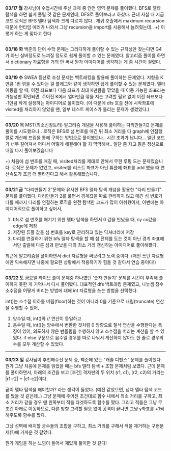 **03/17 월**
강사님이 수업시간에 주신 과제 중 안전 영역 문제를 풀이했다.
BFS로 델타 탐색을 하면 쉽게 풀릴 것 같은 문제인데, DFS로 풀어보라고 하셨다.
근데 사실 내 지금 코드 로직은 BFS 델타 탐색과 크게 다르지 않다..
재귀 호출에서 maximum recursion 때문에 런타임 에러가 나와서 그냥 recursion을 import를 사용해서 늘려줬는데..
+) 이렇게 하는 게 맞다고 한다

***

**03/18 화**
백준의 단어 수학 문제는 그리디하게 풀이할 수 있는 규칙성만 찾는다면 G4가 아닌 실버정도로 느껴질 정도로 쉽게 풀이할 수 있는 문제였다. 알고리즘 풀이를 하면서 dictionary 자료형을 거의 안 써서 뭔가 아이디어를 생각하는 게 좀 시간이 걸렸다.

***

**03/19 수**
SWEA 등산로 조성 문제는 백트래킹을 활용해 풀이하는 문제였다. 지형을 K만큼 1번 깎을 수 있다는 걸 플래그와 같이 생각하면 쉽게 풀이할 수 있는 문제였다. 델타 이동을 할 때, 이전 좌표보다 다음 좌표가 최대 K만큼을 깎았을 때 이동 가능한 좌표라는 가능성만 확인되면, 주어진 K에서 얼마만큼 깎을 지는 고려할 필요 없이 이전 좌표보다 -1만큼 작게 설정하는 아이디어로 풀이했다. (이 때문에 dfs 호출 전에 시작좌표에 visited를 처리하지 않았을 땐, 일부 테스트 케이스가 틀리는 문제가 생겼었다.)

***

**03/20 목**
MST(최소신장트리) 알고리즘 개념을 사용해 풀이하는 다리만들기2 문제를 풀이를 시도했으나.. 로직은 BFS로 섬 번호를 매긴 뒤 최소 거리를 다 graph에 인접행렬로 계산해 프림을 통해 구하는 방법으로 풀이했으나.. 시간 초과가 납니다... 일단 코드가 너무 길어져서 어디서 어떻게 해결해야 할 지 막막해서.. 일단 좀 자고 맑은 정신으로 내일 다시 풀어보겠습니다

+) 처음에 섬 번호를 매길 때, visited처리를 제대로 안해서 무한 루핑 도는 문제였습니다. 로직은 문제가 없었고, visited를 리스트 좌표가 아닌 튜플에 좌표를 add 했을 때 연산속도가 조금 더 빨라진다고 해서 활용해봤습니다.

***

**03/21 금**
"다리만들기 2"문제와 유사한 BFS 델타 탐색 개념을 활용한 "다리 만들기" 문제를 풀이했다. 다리만들기 2를 풀면서 경계값을 따로 관리하지 않고 매긴 섬 번호가 다를 때까지 다리를 연결하는 로직을 완전 탐색한 코드가 많이 아쉬웠어서, 이번에는 아이디어적으로 풀이하고 싶어서,

1. bfs로 섬 번호를 매기기 위한 델타 탐색을 하면서 0 값을 만났을 때, cy cx값을 edge에 저장
2. 저장된 튜플 값을 섬 번호를 key로 관리하고 있는 딕셔너리에 저장
3. 다리를 연결하기 위한 bfs 델타 탐색을 할 때 섬 전체를 도는 것이 아닌 경계 좌표에서만 출발해 다른 섬과 만났을 때의 최소 거리 갱신하는 아이디어로 풀이해봤다.

최근에 알고리즘을 풀이하면서 dict 자료형을 써보려고 노력 중이다. (매번 쓰던 자료형에만 익숙해지면 나중에 필요한 상황에서 적용하기가 힘들 것 같아서 연습 중이다!)

***

**03/22 토**
금요일 라이브 풀이 문제중 하나였던 '숫자 만들기' 문제를 시간이 부족해 풀이하지 못한 게 기억나서 다시 풀어봤다.
대표적인 dfs 백트래킹 문제였고, 나눗셈 정수 소수점을 어떻게 버리는 방법에 대해 int 자료형을 쓰는 방법을 선택했다.

int()는 소수점 이하를 버림(floor)하는 것이 아니라 0을 기준으로 내림(truncate) 연산을 수행할 수 있어,
1. 양수일 때, int()와 // 연산이 동일하고
2. 음수일 때, int()는 양수에서 변환한 것처럼 0 방향으로 절삭 연산을 수행한다는 특징이 있어,
의도하지 않은 반올림을 수행하지 않고 소수점을 버리는 계산을 할 수 있었다.
if else 구문으로 음수일 경우를 따로 나눠서 계산하지 않아도 한 줄로 경우의 수를 모두 계산할 수 있었다. 

***

**03/23 일**
강사님이 추천해주신 문제 중, 백준에 있는 "캐슬 디펜스" 문제를 풀이했다.
뭔가 그냥 처음에 문제를 읽었을 때는 bfs 델타 탐색 + 조합 문제처럼 보였다. 근데 문제를 풀이하면서,
아래의 조건을 보고
[조건] 격자판의 두 위치 (r1, c1), (r2, c2)의 거리는 |r1-r2| + |c1-c2|이다.

굳이 델타 탐색을 해야할까? 라는 생각이 들었다. (예전 같았으면, 냅다 델타 탐색 코드를 짰을 것 같은데..)
그냥 문제에 주어진 조건대로 함수 내에서 최소 거리를 구하고, 최소 거리가 같을 경우 맨 왼쪽부터 적을 타겟하도록 함수를 짰다. 그리고 적들은 그냥 무조건 아래로 이동하므로, 다른 방향 고려할 필요 없이 공격이 끝나면 그냥 y좌표를 +1씩 해주도록 함수를 짰다.

그냥 성벽에 배치할 궁수들의 조합을 구하고, 최소 거리를 구해서 적을 제거하는 구현문제(?)에 가까운 것 같았다.

뭔가 게임을 하는 느낌이 들어서 재밌게 풀이한 것 같다!